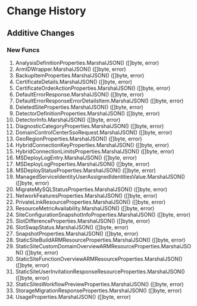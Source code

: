 # Change History

## Additive Changes

### New Funcs

1. AnalysisDefinitionProperties.MarshalJSON() ([]byte, error)
1. ArmIDWrapper.MarshalJSON() ([]byte, error)
1. BackupItemProperties.MarshalJSON() ([]byte, error)
1. CertificateDetails.MarshalJSON() ([]byte, error)
1. CertificateOrderActionProperties.MarshalJSON() ([]byte, error)
1. DefaultErrorResponse.MarshalJSON() ([]byte, error)
1. DefaultErrorResponseErrorDetailsItem.MarshalJSON() ([]byte, error)
1. DeletedSiteProperties.MarshalJSON() ([]byte, error)
1. DetectorDefinitionProperties.MarshalJSON() ([]byte, error)
1. DetectorInfo.MarshalJSON() ([]byte, error)
1. DiagnosticCategoryProperties.MarshalJSON() ([]byte, error)
1. DomainControlCenterSsoRequest.MarshalJSON() ([]byte, error)
1. GeoRegionProperties.MarshalJSON() ([]byte, error)
1. HybridConnectionKeyProperties.MarshalJSON() ([]byte, error)
1. HybridConnectionLimitsProperties.MarshalJSON() ([]byte, error)
1. MSDeployLogEntry.MarshalJSON() ([]byte, error)
1. MSDeployLogProperties.MarshalJSON() ([]byte, error)
1. MSDeployStatusProperties.MarshalJSON() ([]byte, error)
1. ManagedServiceIdentityUserAssignedIdentitiesValue.MarshalJSON() ([]byte, error)
1. MigrateMySQLStatusProperties.MarshalJSON() ([]byte, error)
1. NetworkFeaturesProperties.MarshalJSON() ([]byte, error)
1. PrivateLinkResourceProperties.MarshalJSON() ([]byte, error)
1. ResourceMetricAvailability.MarshalJSON() ([]byte, error)
1. SiteConfigurationSnapshotInfoProperties.MarshalJSON() ([]byte, error)
1. SlotDifferenceProperties.MarshalJSON() ([]byte, error)
1. SlotSwapStatus.MarshalJSON() ([]byte, error)
1. SnapshotProperties.MarshalJSON() ([]byte, error)
1. StaticSiteBuildARMResourceProperties.MarshalJSON() ([]byte, error)
1. StaticSiteCustomDomainOverviewARMResourceProperties.MarshalJSON() ([]byte, error)
1. StaticSiteFunctionOverviewARMResourceProperties.MarshalJSON() ([]byte, error)
1. StaticSiteUserInvitationResponseResourceProperties.MarshalJSON() ([]byte, error)
1. StaticSitesWorkflowPreviewProperties.MarshalJSON() ([]byte, error)
1. StorageMigrationResponseProperties.MarshalJSON() ([]byte, error)
1. UsageProperties.MarshalJSON() ([]byte, error)
